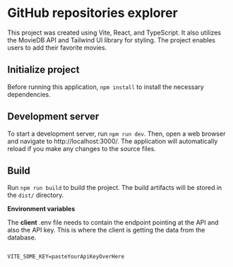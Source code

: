 # GitHub repositories explorer

This project was created using Vite, React, and TypeScript. It also utilizes the MovieDB API and Tailwind UI library for styling. The project enables users to add their favorite movies.

## Initialize project

Before running this application, `npm install` to install the necessary dependencies.

## Development server

To start a development server, run `npm run dev`. Then, open a web browser and navigate to http://localhost:3000/. The application will automatically reload if you make any changes to the source files.

## Build

Run `npm run build` to build the project. The build artifacts will be stored in the `dist/` directory.

**Environment variables**

The **client** .env file needs to contain the endpoint pointing at the API and also the API key. This is where the client is getting the data from the database.

```

VITE_SOME_KEY=pasteYourApiKeyOverHere
```
